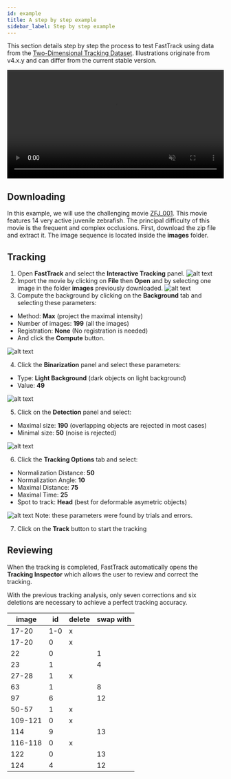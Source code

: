 ```yaml
---
id: example
title: A step by step example
sidebar_label: Step by step example
---
```


This section details step by step the process to test FastTrack using data from the [Two-Dimensional Tracking Dataset](http://data.ljp.upmc.fr/datasets/TD2/). Illustrations originate from v4.x.y and can differ from the current stable version.

 <video width="100%" muted autoplay controls loop>
  <source src="/assets/example_vid.webm" type="video/webm"></source>
</video> 

## Downloading
In this example, we will use the challenging movie [ZFJ_001](http://data.ljp.upmc.fr/datasets/TD2/datasets/ZFJ_001/ZFJ_001.zip).
This movie features 14 very active juvenile zebrafish. The principal difficulty of this movie is the frequent and complex occlusions.
First, download the zip file and extract it. The image sequence is located inside the **images** folder.

## Tracking

1. Open **FastTrack** and select the **Interactive Tracking** panel. ![alt text](assets/example_0.png)
2. Import the movie by clicking on **File** then **Open** and by selecting one image in the folder **images** previously downloaded. ![alt text](assets/example_1.png)
3. Compute the background by clicking on the **Background** tab and selecting these parameters:

 * Method: **Max** (project the maximal intensity)
 * Number of images: **199** (all the images)
 * Registration: **None** (No registration is needed)
 * And click the **Compute** button. 

 ![alt text](assets/example_2.png)
   
4. Click the **Binarization** panel and select these parameters:
   
 * Type: **Light Background** (dark objects on light background)
 * Value: **49**

 ![alt text](assets/example_3.png)

5. Click on the **Detection** panel and select:

  * Maximal size: **190** (overlapping objects are rejected in most cases)
  * Minimal size: **50** (noise is rejected)

  ![alt text](assets/example_4.png)

6. Click the **Tracking Options** tab and select:

  * Normalization Distance: **50**
  * Normalization Angle: **10**
  * Maximal Distance: **75**
  * Maximal Time: **25**
  * Spot to track: **Head** (best for deformable asymetric objects)

  ![alt text](assets/example_5.png)
  Note: these parameters were found by trials and errors.

7. Click on the **Track** button to start the tracking

## Reviewing

When the tracking is completed, FastTrack automatically opens the **Tracking Inspector** which allows the user to review and correct the tracking.

With the previous tracking analysis, only seven corrections and six deletions are necessary to achieve a perfect tracking accuracy.

| image    | id    | delete    | swap with    |
| --- | --- | --- | --- |
| 17-20    | 1-0    | x    |     |
| 17-20    | 0    | x    |     |
| 22   | 0    |     | 1    |
| 23   | 1    |     | 4    |
| 27-28    | 1    | x    |     |
| 63    | 1    |     | 8    |
| 97    | 6    |     | 12    |
| 50-57    | 1    | x    |     |
| 109-121    | 0    | x    |     |
| 114    | 9    |     | 13    |
| 116-118    | 0    | x    |     |
| 122    | 0    |     | 13    |
| 124    | 4    |     | 12    |
